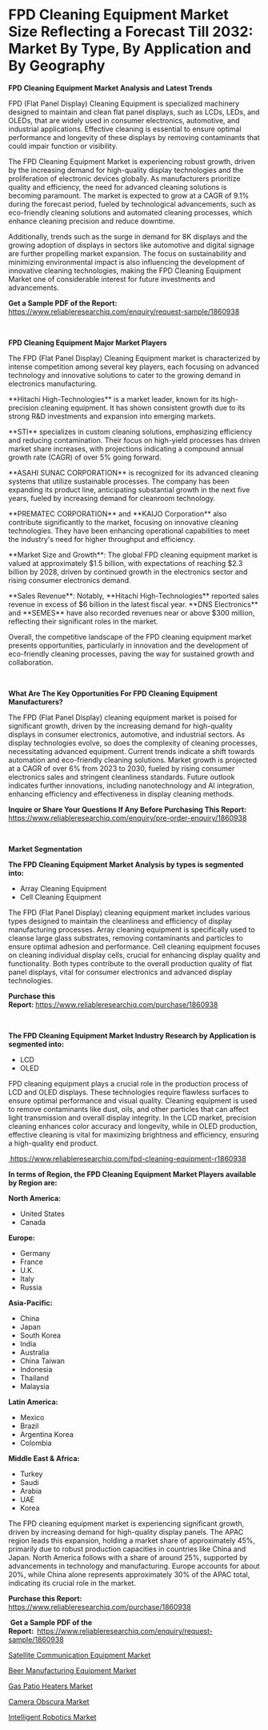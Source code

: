 <p><h1>FPD Cleaning Equipment Market Size Reflecting a Forecast Till 2032: Market By Type, By Application and By Geography</h1></p><p><strong>FPD Cleaning Equipment Market Analysis and Latest Trends</strong></p>
<p><p>FPD (Flat Panel Display) Cleaning Equipment is specialized machinery designed to maintain and clean flat panel displays, such as LCDs, LEDs, and OLEDs, that are widely used in consumer electronics, automotive, and industrial applications. Effective cleaning is essential to ensure optimal performance and longevity of these displays by removing contaminants that could impair function or visibility.</p><p>The FPD Cleaning Equipment Market is experiencing robust growth, driven by the increasing demand for high-quality display technologies and the proliferation of electronic devices globally. As manufacturers prioritize quality and efficiency, the need for advanced cleaning solutions is becoming paramount. The market is expected to grow at a CAGR of 9.1% during the forecast period, fueled by technological advancements, such as eco-friendly cleaning solutions and automated cleaning processes, which enhance cleaning precision and reduce downtime. </p><p>Additionally, trends such as the surge in demand for 8K displays and the growing adoption of displays in sectors like automotive and digital signage are further propelling market expansion. The focus on sustainability and minimizing environmental impact is also influencing the development of innovative cleaning technologies, making the FPD Cleaning Equipment Market one of considerable interest for future investments and advancements.</p></p>
<p><strong>Get a Sample PDF of the Report:&nbsp;</strong> <a href="https://www.reliableresearchiq.com/enquiry/request-sample/1860938?utm_campaign=1117&utm_medium=2&utm_source=Github&utm_content=ia&utm_term=28022025&utm_id=fpd-cleaning-equipment">https://www.reliableresearchiq.com/enquiry/request-sample/1860938</a></p>
<p>&nbsp;</p>
<p><strong>FPD Cleaning Equipment Major Market Players</strong></p>
<p><p>The FPD (Flat Panel Display) Cleaning Equipment market is characterized by intense competition among several key players, each focusing on advanced technology and innovative solutions to cater to the growing demand in electronics manufacturing. </p><p>**Hitachi High-Technologies** is a market leader, known for its high-precision cleaning equipment. It has shown consistent growth due to its strong R&D investments and expansion into emerging markets. </p><p>**STI** specializes in custom cleaning solutions, emphasizing efficiency and reducing contamination. Their focus on high-yield processes has driven market share increases, with projections indicating a compound annual growth rate (CAGR) of over 5% going forward.</p><p>**ASAHI SUNAC CORPORATION** is recognized for its advanced cleaning systems that utilize sustainable processes. The company has been expanding its product line, anticipating substantial growth in the next five years, fueled by increasing demand for cleanroom technology.</p><p>**PREMATEC CORPORATION** and **KAIJO Corporation** also contribute significantly to the market, focusing on innovative cleaning technologies. They have been enhancing operational capabilities to meet the industry's need for higher throughput and efficiency.</p><p>**Market Size and Growth**: The global FPD cleaning equipment market is valued at approximately $1.5 billion, with expectations of reaching $2.3 billion by 2028, driven by continued growth in the electronics sector and rising consumer electronics demand.</p><p>**Sales Revenue**: Notably, **Hitachi High-Technologies** reported sales revenue in excess of $6 billion in the latest fiscal year. **DNS Electronics** and **SEMES** have also recorded revenues near or above $300 million, reflecting their significant roles in the market.</p><p>Overall, the competitive landscape of the FPD cleaning equipment market presents opportunities, particularly in innovation and the development of eco-friendly cleaning processes, paving the way for sustained growth and collaboration.</p></p>
<p>&nbsp;</p>
<p><strong>What Are The Key Opportunities For FPD Cleaning Equipment Manufacturers?</strong></p>
<p><p>The FPD (Flat Panel Display) cleaning equipment market is poised for significant growth, driven by the increasing demand for high-quality displays in consumer electronics, automotive, and industrial sectors. As display technologies evolve, so does the complexity of cleaning processes, necessitating advanced equipment. Current trends indicate a shift towards automation and eco-friendly cleaning solutions. Market growth is projected at a CAGR of over 6% from 2023 to 2030, fueled by rising consumer electronics sales and stringent cleanliness standards. Future outlook indicates further innovations, including nanotechnology and AI integration, enhancing efficiency and effectiveness in display cleaning methods.</p></p>
<p><strong>Inquire or Share Your Questions If Any Before Purchasing This Report:</strong> <a href="https://www.reliableresearchiq.com/enquiry/pre-order-enquiry/1860938?utm_campaign=1117&utm_medium=2&utm_source=Github&utm_content=ia&utm_term=28022025&utm_id=fpd-cleaning-equipment">https://www.reliableresearchiq.com/enquiry/pre-order-enquiry/1860938</a></p>
<p>&nbsp;</p>
<p><strong>Market Segmentation</strong></p>
<p><strong>The FPD Cleaning Equipment Market Analysis by types is segmented into:</strong></p>
<p><ul><li>Array Cleaning Equipment</li><li>Cell Cleaning Equipment</li></ul></p>
<p><p>The FPD (Flat Panel Display) cleaning equipment market includes various types designed to maintain the cleanliness and efficiency of display manufacturing processes. Array cleaning equipment is specifically used to cleanse large glass substrates, removing contaminants and particles to ensure optimal adhesion and performance. Cell cleaning equipment focuses on cleaning individual display cells, crucial for enhancing display quality and functionality. Both types contribute to the overall production quality of flat panel displays, vital for consumer electronics and advanced display technologies.</p></p>
<p><strong>Purchase this Report:&nbsp;</strong><a href="https://www.reliableresearchiq.com/purchase/1860938?utm_campaign=1117&utm_medium=2&utm_source=Github&utm_content=ia&utm_term=28022025&utm_id=fpd-cleaning-equipment">https://www.reliableresearchiq.com/purchase/1860938</a></p>
<p>&nbsp;</p>
<p><strong>The FPD Cleaning Equipment Market Industry Research by Application is segmented into:</strong></p>
<p><ul><li>LCD</li><li>OLED</li></ul></p>
<p><p>FPD cleaning equipment plays a crucial role in the production process of LCD and OLED displays. These technologies require flawless surfaces to ensure optimal performance and visual quality. Cleaning equipment is used to remove contaminants like dust, oils, and other particles that can affect light transmission and overall display integrity. In the LCD market, precision cleaning enhances color accuracy and longevity, while in OLED production, effective cleaning is vital for maximizing brightness and efficiency, ensuring a high-quality end product.</p></p>
<p><a href="https://www.reliableresearchiq.com/fpd-cleaning-equipment-r1860938?utm_campaign=1117&utm_medium=2&utm_source=Github&utm_content=ia&utm_term=28022025&utm_id=fpd-cleaning-equipment">&nbsp;https://www.reliableresearchiq.com/fpd-cleaning-equipment-r1860938</a></p>
<p><strong>In terms of Region, the FPD Cleaning Equipment Market Players available by Region are:</strong></p>
<p>
    <p> <strong> North America: </strong>
        <ul>
            <li>United States</li>
            <li>Canada</li>
        </ul>
        </p> 
    <p> <strong> Europe: </strong>
        <ul>
            <li>Germany</li>
            <li>France</li>
            <li>U.K.</li>
            <li>Italy</li>
            <li>Russia</li>
        </ul>
        </p> 
    <p> <strong> Asia-Pacific: </strong>
        <ul>
            <li>China</li>
            <li>Japan</li>
            <li>South Korea</li>
            <li>India</li>
            <li>Australia</li>
            <li>China Taiwan</li>
            <li>Indonesia</li>
            <li>Thailand</li>
            <li>Malaysia</li>
        </ul>
        </p> 
    <p> <strong> Latin America: </strong>
        <ul>
            <li>Mexico</li>
            <li>Brazil</li>
            <li>Argentina Korea</li>
            <li>Colombia</li>
        </ul>
        </p> 
    <p> <strong> Middle East & Africa: </strong>
        <ul>
            <li>Turkey</li>
            <li>Saudi</li>
            <li>Arabia</li>
            <li>UAE</li>
            <li>Korea</li>
        </ul>
    </p>
    </p>
<p><p>The FPD cleaning equipment market is experiencing significant growth, driven by increasing demand for high-quality display panels. The APAC region leads this expansion, holding a market share of approximately 45%, primarily due to robust production capacities in countries like China and Japan. North America follows with a share of around 25%, supported by advancements in technology and manufacturing. Europe accounts for about 20%, while China alone represents approximately 30% of the APAC total, indicating its crucial role in the market.</p></p>
<p><strong>Purchase this Report: </strong><a href="https://www.reliableresearchiq.com/purchase/1860938?utm_campaign=1117&utm_medium=2&utm_source=Github&utm_content=ia&utm_term=28022025&utm_id=fpd-cleaning-equipment">https://www.reliableresearchiq.com/purchase/1860938</a></p>
<p>&nbsp;<strong>Get a Sample PDF of the Report:&nbsp;&nbsp;</strong><a href="https://www.reliableresearchiq.com/enquiry/request-sample/1860938?utm_campaign=1117&utm_medium=2&utm_source=Github&utm_content=ia&utm_term=28022025&utm_id=fpd-cleaning-equipment">https://www.reliableresearchiq.com/enquiry/request-sample/1860938</a></p>
<p><strong></strong></p>
<p><p><a href="https://github.com/wynonachirei9/Market-Research-Report-List-1/blob/main/satellite-communication-equipment-market.md?utm_campaign=1117&utm_medium=2&utm_source=Github&utm_content=ia&utm_term=28022025&utm_id=fpd-cleaning-equipment">Satellite Communication Equipment Market</a></p><p><a href="https://github.com/merkinedry7b/Market-Research-Report-List-1/blob/main/beer-manufacturing-equipment-market.md?utm_campaign=1117&utm_medium=2&utm_source=Github&utm_content=ia&utm_term=28022025&utm_id=fpd-cleaning-equipment">Beer Manufacturing Equipment Market</a></p><p><a href="https://github.com/ugurgyuri/Market-Research-Report-List-1/blob/main/gas-patio-heaters-market.md?utm_campaign=1117&utm_medium=2&utm_source=Github&utm_content=ia&utm_term=28022025&utm_id=fpd-cleaning-equipment">Gas Patio Heaters Market</a></p><p><a href="https://github.com/nacrehuipie/Market-Research-Report-List-1/blob/main/camera-obscura-market.md?utm_campaign=1117&utm_medium=2&utm_source=Github&utm_content=ia&utm_term=28022025&utm_id=fpd-cleaning-equipment">Camera Obscura Market</a></p><p><a href="https://github.com/urticagebbia/Market-Research-Report-List-1/blob/main/intelligent-robotics-market.md?utm_campaign=1117&utm_medium=2&utm_source=Github&utm_content=ia&utm_term=28022025&utm_id=fpd-cleaning-equipment">Intelligent Robotics Market</a></p></p>